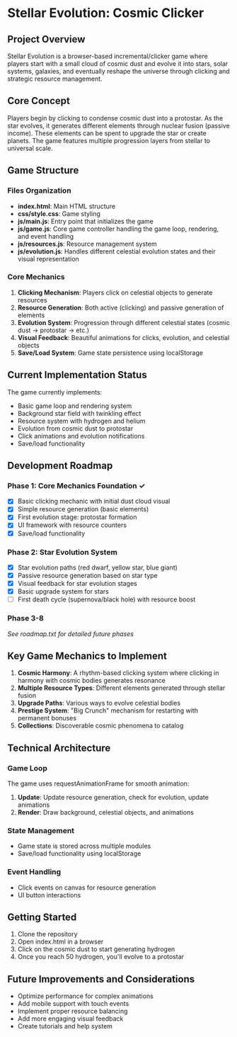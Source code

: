 # Stellar Evolution: Cosmic Clicker

## Project Overview
Stellar Evolution is a browser-based incremental/clicker game where players start with a small cloud of cosmic dust and evolve it into stars, solar systems, galaxies, and eventually reshape the universe through clicking and strategic resource management.

## Core Concept
Players begin by clicking to condense cosmic dust into a protostar. As the star evolves, it generates different elements through nuclear fusion (passive income). These elements can be spent to upgrade the star or create planets. The game features multiple progression layers from stellar to universal scale.

## Game Structure

### Files Organization
- **index.html**: Main HTML structure
- **css/style.css**: Game styling
- **js/main.js**: Entry point that initializes the game
- **js/game.js**: Core game controller handling the game loop, rendering, and event handling
- **js/resources.js**: Resource management system
- **js/evolution.js**: Handles different celestial evolution states and their visual representation

### Core Mechanics
1. **Clicking Mechanism**: Players click on celestial objects to generate resources
2. **Resource Generation**: Both active (clicking) and passive generation of elements
3. **Evolution System**: Progression through different celestial states (cosmic dust → protostar → etc.)
4. **Visual Feedback**: Beautiful animations for clicks, evolution, and celestial objects
5. **Save/Load System**: Game state persistence using localStorage

## Current Implementation Status
The game currently implements:
- Basic game loop and rendering system
- Background star field with twinkling effect
- Resource system with hydrogen and helium
- Evolution from cosmic dust to protostar
- Click animations and evolution notifications
- Save/load functionality

## Development Roadmap

### Phase 1: Core Mechanics Foundation ✓
- [x] Basic clicking mechanic with initial dust cloud visual
- [x] Simple resource generation (basic elements)
- [x] First evolution stage: protostar formation
- [x] UI framework with resource counters
- [x] Save/load functionality

### Phase 2: Star Evolution System
- [x] Star evolution paths (red dwarf, yellow star, blue giant)
- [x] Passive resource generation based on star type
- [x] Visual feedback for star evolution stages
- [x] Basic upgrade system for stars
- [ ] First death cycle (supernova/black hole) with resource boost

### Phase 3-8
*See roadmap.txt for detailed future phases*

## Key Game Mechanics to Implement
1. **Cosmic Harmony**: A rhythm-based clicking system where clicking in harmony with cosmic bodies generates resonance
2. **Multiple Resource Types**: Different elements generated through stellar fusion
3. **Upgrade Paths**: Various ways to evolve celestial bodies
4. **Prestige System**: "Big Crunch" mechanism for restarting with permanent bonuses
5. **Collections**: Discoverable cosmic phenomena to catalog

## Technical Architecture

### Game Loop
The game uses requestAnimationFrame for smooth animation:
1. **Update**: Update resource generation, check for evolution, update animations
2. **Render**: Draw background, celestial objects, and animations

### State Management
- Game state is stored across multiple modules
- Save/load functionality using localStorage

### Event Handling
- Click events on canvas for resource generation
- UI button interactions

## Getting Started

1. Clone the repository
2. Open index.html in a browser
3. Click on the cosmic dust to start generating hydrogen
4. Once you reach 50 hydrogen, you'll evolve to a protostar

## Future Improvements and Considerations
- Optimize performance for complex animations
- Add mobile support with touch events
- Implement proper resource balancing
- Add more engaging visual feedback
- Create tutorials and help system